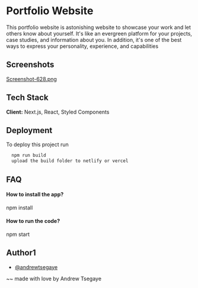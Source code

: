 # Portfolio Website

This portfolio website is astonishing website to showcase your work and let others know about yourself. It's like an evergreen platform for your projects, case studies, and information about you. In addition, it's one of the best ways to express your personality, experience, and capabilities

## Screenshots

[Screenshot-628.png]([https://i.postimg.cc/3w3qHrHC/Screenshot-628.png](https://postimg.cc/VJHgq8vd))


## Tech Stack

**Client:** Next.js, React, Styled Components




## Deployment

To deploy this project run

```bash
  npm run build
  upload the build folder to netlify or vercel
```


## FAQ

#### How to install the app?

npm install 

#### How to run the code?

npm start



## Author1

- [@andrewtsegaye](https://github.com/Andrew-Tsegaye)

~~ made with love by Andrew Tsegaye

